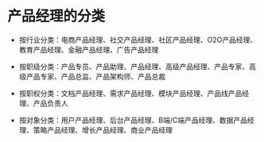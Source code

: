 # 产品经理的分类

* 按行业分类：电商产品经理、社交产品经理、社区产品经理、O2O产品经理、教育产品经理、金融产品经理、广告产品经理

* 按职级分类：产品专员、产品助理、产品经理、高级产品经理、产品专家、高级产品专家、产品总监、产品架构师、产品总裁

* 按职权分类：文档产品经理、需求产品经理、模块产品经理、产品线产品经理、产品负责人

* 按对象分类：用户产品经理、后台产品经理、B端/C端产品经理、数据产品经理、策略产品经理、增长产品经理、商业产品经理
